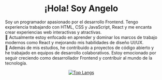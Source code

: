 <h1 align="center">
  ¡Hola! Soy Angelo
</h1>

<div>
Soy un programador apasionado por el desarrollo Frontend. Tengo experiencia trabajando con HTML, CSS y JavaScript, React y me encanta crear experiencias web interactivas y atractivas.
<br/>
🚀 Actualmente estoy enfocado en aprender y dominar los marcos de trabajo modernos como React y mejorando mis habilidades de diseño UI/UX.
<br/>
💼 Además de mis estudios, he contribuido a proyectos de código abierto y he trabajado en equipos de desarrollo colaborativos. Estoy emocionado por seguir creciendo como desarrollador Frontend y contribuir al mundo de la tecnología.
<br/>
</div>
<div align="center">

[![Top Langs](https://github-readme-stats.vercel.app/api/top-langs/?username=AndyRCR&show_icons=true&hide=C%23,Java,SASS&custom_title=Most+Used+Technologies&title_color=fff&text_color=fff&layout=compact&bg_color=DEG,434343,121212)](https://github.com/AndyRCR/github-readme-stats)

</div>
